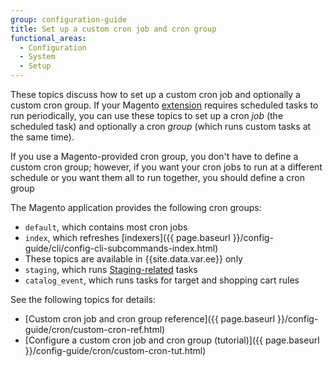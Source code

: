 ```yaml
---
group: configuration-guide
title: Set up a custom cron job and cron group
functional_areas:
  - Configuration
  - System
  - Setup
---
```


These topics discuss how to set up a custom cron job and optionally a custom cron group. If your Magento [extension](https://glossary.magento.com/extension) requires scheduled tasks to run periodically, you can use these topics to set up a cron *job* (the scheduled task) and optionally a cron *group* (which runs custom tasks at the same time).

If you use a Magento-provided cron group, you don't have to define a custom cron group; however, if you want your cron jobs to run at a different schedule or you want them all to run together, you should define a cron group

The Magento application provides the following cron groups:

* `default`, which contains most cron jobs
* `index`, which refreshes [indexers]({{ page.baseurl }}/config-guide/cli/config-cli-subcommands-index.html)
* These topics are available in {{site.data.var.ee}} only
 * `staging`, which runs [Staging-related](http://docs.magento.com/m2/ee/user_guide/cms/content-staging.html) tasks
 * `catalog_event`, which runs tasks for target and shopping cart rules

See the following topics for details:

* [Custom cron job and cron group reference]({{ page.baseurl }}/config-guide/cron/custom-cron-ref.html)
* [Configure a custom cron job and cron group (tutorial)]({{ page.baseurl }}/config-guide/cron/custom-cron-tut.html)
